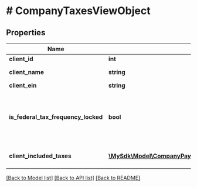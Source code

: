 # # CompanyTaxesViewObject

## Properties

Name | Type | Description | Notes
------------ | ------------- | ------------- | -------------
**client_id** | **int** | Client ID | [optional]
**client_name** | **string** | Client Name | [optional]
**client_ein** | **string** | Client EIN | [optional]
**is_federal_tax_frequency_locked** | **bool** | Flag indicating whether the client&#39;s tax frequency is locked for editing | [optional]
**client_included_taxes** | [**\MySdk\Model\CompanyPayrollClientIncludedTaxViewObject[]**](CompanyPayrollClientIncludedTaxViewObject.md) | Client included taxes | [optional]

[[Back to Model list]](../../README.md#models) [[Back to API list]](../../README.md#endpoints) [[Back to README]](../../README.md)
